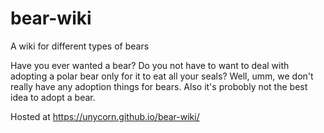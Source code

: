 # bear-wiki
A wiki for different types of bears

Have you ever wanted a bear? Do you not have to want to deal with adopting a polar bear only for it to eat all your seals? Well, umm, we don't really have any adoption things for bears. Also it's probobly not the best idea to adopt a bear.

Hosted at https://unycorn.github.io/bear-wiki/
